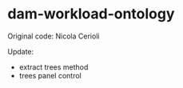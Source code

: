 # dam-workload-ontology

Original code: Nicola Cerioli

Update: 
- extract trees method
- trees panel control